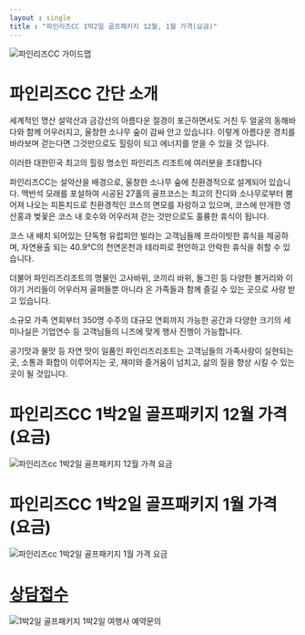 ```yaml
---
layout : single
title : "파인리즈CC 1박2일 골프패키지 12월, 1월 가격(요금)"
---
```


![파인리즈CC 가이드맵](https://user-images.githubusercontent.com/96457511/147188952-49d1cca6-989b-4c9a-a7e5-48cff0b26dfc.jpg)


# 파인리즈CC 간단 소개

세계적인 명산 설악산과 금강산의 아름다운 절경이 포근하면서도 거친 두 얼굴의 동해바다와 함께 어우러지고, 울창한 소나무 숲이 감싸 안고 있습니다. 이렇게 아름다운 경치를 바라보며 걷는다면 그것만으로도 힐링이 되고 에너지를 얻을 수 있을 것 입니다.

이러한 대한민국 최고의 힐링 명소인 파인리즈 리조트에 여러분을 초대합니다

파인리즈CC는 설악산을 배경으로, 울창한 소나무 숲에 친환경적으로 설계되어 있습니다. 맥반석 모래를 포설하여 시공된 27홀의 골프코스는 최고의 잔디와 소나무로부터 뿜어져 나오는 피톤치드로 친환경적인 코스의 면모를 자랑하고 있으며, 코스에 만개한 영산홍과 벚꽃은 코스 내 호수와 어우러져 걷는 것만으로도 훌륭한 휴식이 됩니다.

코스 내 배치 되어있는 단독형 유럽피안 빌라는 고객님들께 프라이빗한 휴식을 제공하며, 자연용출 되는 40.9℃의 천연온천과 테라피로 편안하고 안락한 휴식을 취할 수 있습니다.

더불어 파인리즈리조트의 명물인 고사바위, 코끼리 바위, 돌그린 등 다양한 볼거리와 이야기 거리들이 어우러져 골퍼들뿐 아니라 온 가족들과 함께 즐길 수 있는 곳으로 사랑 받고 있습니다.

소규모 가족 연회부터 350명 수주의 대규모 연회까지 가능한 공간과 다양한 크기의 세미나실은 기업연수 등 고객님들의 니즈에 맞게 행사 진행이 가능합니다.

공기맛과 물맛 등 자연 맛이 일품인 파인리즈리조트는 고객님들의 가족사랑이 실현되는 곳, 소통과 화합이 이루어지는 곳, 재미와 즐거움이 넘치고, 삶의 질을 향상 시킬 수 있는 곳이 될 것입니다.


# 파인리즈CC 1박2일 골프패키지 12월 가격(요금)
![파인리즈cc 1박2일 골프패키지 12월 가격 요금](https://user-images.githubusercontent.com/96457511/147188825-7b5ef33f-2f67-4dbe-a919-ef5adbf2d08e.PNG)


# 파인리즈CC 1박2일 골프패키지 1월 가격(요금)
![파인리즈cc 1박2일 골프패키지 1월 가격 요금](https://user-images.githubusercontent.com/96457511/147188831-2a7c659d-2cfe-473e-95c8-37968c55b265.PNG)


# [상담접수](http://www.1night2day.com/golf/detail.html?goods_no=333)

![1박2일 골프패키지 1박2일 여행사 예약문의](https://user-images.githubusercontent.com/96457511/147188991-a0094140-70a6-4a38-b933-4032c1b90e4c.png)
